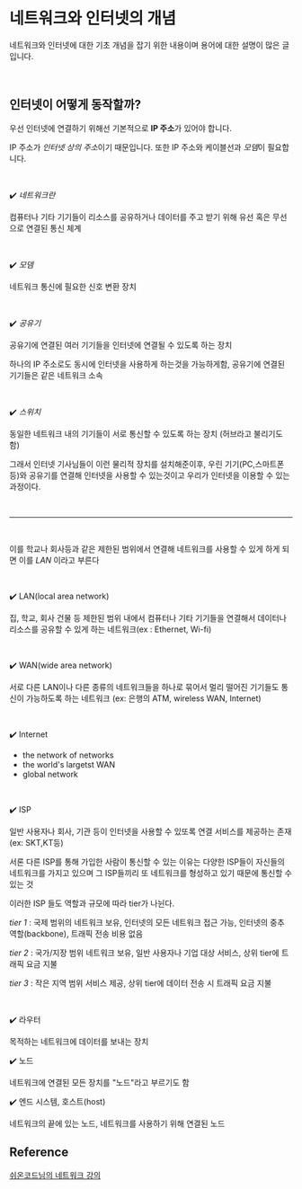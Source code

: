 # 네트워크와 인터넷의 개념

네트워크와 인터넷에 대한 기초 개념을 잡기 위한 내용이며 용어에 대한 설명이 많은 글입니다.

<br>

## 인터넷이 어떻게 동작할까?

우선 인터넷에 연결하기 위해선 기본적으로 **IP 주소**가 있어야 합니다.

IP 주소가 *인터넷 상의 주소*이기 때문입니다. 또한 IP 주소와 케이블선과 *모뎀*이 필요합니다.

<br>

✔️ *네트워크란*

 컴퓨터나 기타 기기들이 리소스를 공유하거나 데이터를 주고 받기 위해 유선 혹은 무선으로 연결된 통신 체계

 <br>

 ✔️ *모뎀*

 네트워크 통신에 필요한 신호 변환 장치

<br>

 ✔️ *공유기*

공유기에 연결된 여러 기기들을 인터넷에 연결될 수 있도록 하는 장치

하나의 IP 주소로도 동시에 인터넷을 사용하게 하는것을 가능하게함, 공유기에 연결된 기기들은 같은 네트워크 소속

<br>

✔️ *스위치*

동일한 네트워크 내의 기기들이 서로 통신할 수 있도록 하는 장치 (허브라고 불리기도 함)


그래서 인터넷 기사님들이 이런 물리적 장치를 설치해준이후, 우린 기기(PC,스마트폰등)와 공유기를 연결해 인터넷을 사용할 수 있는것이고 우리가 인터넷을 이용할 수 있는 과정이다.

<br>

---

<br>

이를 학교나 회사등과 같은 제한된 범위에서 연결해 네트워크를 사용할 수 있게 하게 되면 이를 *LAN* 이라고 부른다

<br>

✔️ LAN(local area network)

집, 학교, 회사 건물 등 제한된 범위 내에서 컴퓨터나 기타 기기들을 연결해서 데이터나 리소스를 공유할 수 있게 하는 네트워크(ex : Ethernet, Wi-fi)

<br>

✔️ WAN(wide area network)

서로 다른 LAN이나 다른 종류의 네트워크들을 하나로 묶어서 멀리 떨어진 기기들도 통신이 가능하도록 하는 네트워크
(ex: 은행의 ATM, wireless WAN, Internet)

<br>

✔️ Internet

- the network of networks
- the world's largetst WAN
- global network

<br>

✔️ ISP

일반 사용자나 회사, 기관 등이 인터넷을 사용할 수 있또록 연결 서비스를 제공하는 존재(ex: SKT,KT등)

서론 다른 ISP를 통해 가입한 사람이 통신할 수 있는 이유는 다양한 ISP들이 자신들의 네트워크를 가지고 있으며 그 ISP들끼리 또 네트워크를 형성하고 있기 때문에 통신할 수 있는 것

이러한 ISP 들도 역할과 규모에 따라 tier가 나뉜다.


*tier 1* : 국제 범위의 네트워크 보유, 인터넷의 모든 네트워크 접근 가능, 인터넷의 중추 역할(backbone), 트래픽 전송 비용 없음

*tier 2* : 국가/지장 범위 네트워크 보유,
일반 사용자나 기업 대상 서비스, 상위 tier에 트래픽 요금 지불

*tier 3* : 작은 지역 범위 서비스 제공, 상위 tier에 데이터 전송 시 트래픽 요금 지불


<br>

✔️ 라우터

목적하는 네트워크에 데이터를 보내는 장치

✔️ 노드

네트워크에 연결된 모든 장치를 "노드"라고 부르기도 함

✔️ 엔드 시스템, 호스트(host)

네트워크의 끝에 있는 노드, 네트워크를 사용하기 위해 연결된 노드


## Reference
[쉬온코드님의 네트워크 강의](https://www.youtube.com/watch?v=oFKYzp6gGfc)
